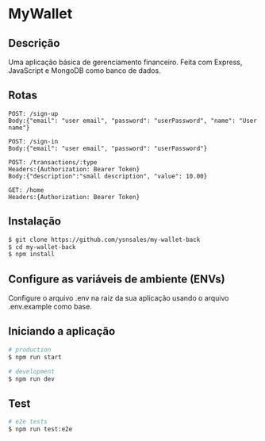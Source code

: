 # MyWallet

## Descrição
Uma aplicação básica de gerenciamento financeiro. Feita com Express, JavaScript e MongoDB como banco de dados.

## Rotas
```
POST: /sign-up
Body:{"email": "user email", "password": "userPassword", "name": "User name"}

POST: /sign-in
Body:{"email": "user email", "password": "userPassword"}

POST: /transactions/:type
Headers:{Authorization: Bearer Token}
Body:{"description":"small description", "value": 10.00}

GET: /home
Headers:{Authorization: Bearer Token}

```


## Instalação

```bash
$ git clone https://github.com/ysnsales/my-wallet-back
$ cd my-wallet-back
$ npm install
```


## Configure as variáveis de ambiente (ENVs)
Configure o arquivo .env na raiz da sua aplicação usando o arquivo .env.example como base.

## Iniciando a aplicação

```bash
# production
$ npm run start

# development
$ npm run dev

```

## Test

```bash
# e2e tests
$ npm run test:e2e
```
